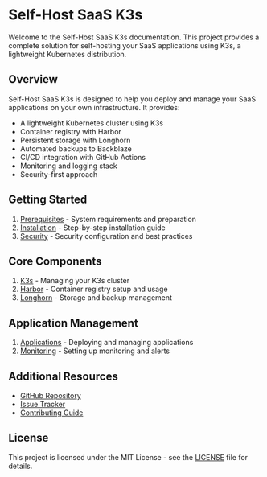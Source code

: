 # Self-Host SaaS K3s

Welcome to the Self-Host SaaS K3s documentation. This project provides a complete solution for self-hosting your SaaS applications using K3s, a lightweight Kubernetes distribution.

## Overview

Self-Host SaaS K3s is designed to help you deploy and manage your SaaS applications on your own infrastructure. It provides:

- A lightweight Kubernetes cluster using K3s
- Container registry with Harbor
- Persistent storage with Longhorn
- Automated backups to Backblaze
- CI/CD integration with GitHub Actions
- Monitoring and logging stack
- Security-first approach

## Getting Started

1. [Prerequisites](prerequisites.md) - System requirements and preparation
2. [Installation](installation.md) - Step-by-step installation guide
3. [Security](security.md) - Security configuration and best practices

## Core Components

1. [K3s](k3s.md) - Managing your K3s cluster
2. [Harbor](harbor.md) - Container registry setup and usage
3. [Longhorn](longhorn.md) - Storage and backup management

## Application Management

1. [Applications](applications.md) - Deploying and managing applications
2. [Monitoring](monitoring.md) - Setting up monitoring and alerts 

## Additional Resources

- [GitHub Repository](https://github.com/humansoftware/self-host-saas-k3s)
- [Issue Tracker](https://github.com/humansoftware/self-host-saas-k3s/issues) 
- [Contributing Guide](https://github.com/humansoftware/self-host-saas-k3s/blob/main/CONTRIBUTING.md)


## License

This project is licensed under the MIT License - see the [LICENSE](LICENSE) file for details.